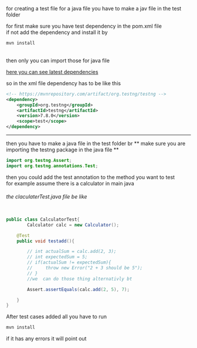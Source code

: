 for creating a test file for a java file you have to make a jav file in the test folder

for first make sure you have test dependency in the pom.xml file
<br>
if not add the dependency and install it by 

```bash
mvn install
```
<br>
then only you can import those for java file

[here you can see latest dependencies](https://mvnrepository.com/artifact/org.testng/testng)

so in the xml file dependency has to be like this

```xml
<!-- https://mvnrepository.com/artifact/org.testng/testng -->
<dependency>
    <groupId>org.testng</groupId>
    <artifactId>testng</artifactId>
    <version>7.8.0</version>
    <scope>test</scope>
</dependency>

```
---

then you have to make a java file in the test folder
br
** make sure you are importing the testng package in the java file **

```java
import org.testng.Assert;
import org.testng.annotations.Test;

```

then you could add the test annotation to the method you want to test
<br>
for example assume there is a calculator in main java

###### the claculaterTest.java file be like 

```java

public class CalculatorTest{
        Calculator calc = new Calculator();

    @Test
    public void testadd(){

        // int actualSum = calc.add(2, 3);
        // int expectedSum = 5;
        // if(actualSum != expectedSum){
        //     throw new Error("2 + 3 should be 5");
        // }
        //we  can do those thing alternativly bt 

        Assert.assertEquals(calc.add(2, 5), 7);

    }
}

```


After test cases added all you have to run

```bash
mvn install
```
if it has any errors it will point out 



